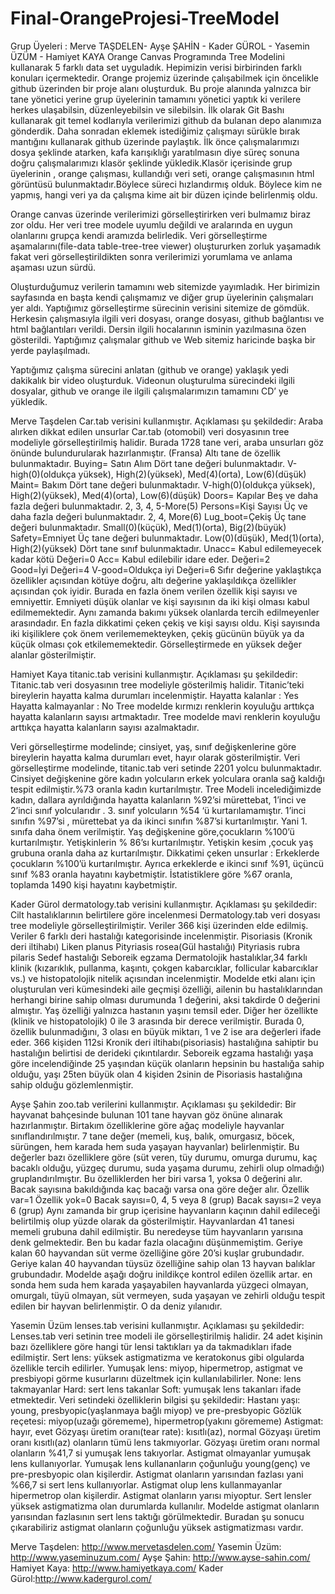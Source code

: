 # Final-OrangeProjesi-TreeModel
Grup Üyeleri :  Merve TAŞDELEN- Ayşe ŞAHİN - Kader GÜROL - Yasemin ÜZÜM - Hamiyet KAYA
Orange Canvas Programında Tree Modelini kullanarak 5 farklı data set uyguladık. Hepimizin verisi birbirinden farklı konuları içermektedir. Orange projemiz üzerinde çalışabilmek için öncelikle github üzerinden bir proje alanı oluşturduk.  Bu proje alanında yalnızca bir tane yönetici yerine grup üyelerinin tamamını yönetici yaptık ki verilere herkes ulaşabilsin, düzenleyebilsin ve silebilsin. İlk olarak Git Bashı kullanarak git temel kodlarıyla verilerimizi github da bulanan depo alanımıza gönderdik. Daha sonradan eklemek istediğimiz çalışmayı sürükle bırak mantığını kullanarak github üzerinde paylaştık. İlk önce çalışmalarımızı dosya şeklinde atarken, kafa karışıklığı yaratılmasın diye süreç sonuna doğru çalışmalarımızı klasör şeklinde yükledik.Klasör içerisinde grup üyelerinin , orange çalışması, kullandığı veri seti, orange çalışmasının html görüntüsü bulunmaktadır.Böylece süreci hızlandırmış olduk. Böylece kim ne yapmış, hangi veri ya da çalışma kime ait bir düzen içinde belirlenmiş oldu. 

Orange canvas üzerinde verilerimizi görselleştirirken veri bulmamız biraz zor oldu. Her veri tree modele uyumlu değildi ve aralarında en uygun olanlarını grupça kendi aramızda belirledik. Veri görselleştirme aşamalarını(file-data table-tree-tree viewer) oluştururken zorluk yaşamadık fakat veri görselleştirildikten sonra verilerimizi yorumlama ve anlama aşaması uzun sürdü. 

Oluşturduğumuz verilerin tamamını web sitemizde yayımladık. Her birimizin sayfasında en başta kendi çalışmamız ve diğer grup üyelerinin çalışmaları yer aldı. Yaptığımız görselleştirme sürecinin verisini sitemize de gömdük. Herkesin çalışmasıyla ilgili veri dosyası, orange dosyası, github bağlantısı ve html bağlantıları verildi. Dersin ilgili hocalarının isminin yazılmasına özen gösterildi. Yaptığımız çalışmalar github ve Web sitemiz haricinde başka bir yerde paylaşılmadı.

Yaptığımız çalışma sürecini anlatan (github ve orange) yaklaşık yedi dakikalık bir video oluşturduk. Videonun oluşturulma sürecindeki ilgili dosyalar, github ve orange ile ilgili çalışmalarımızın tamamını CD’ ye yükledik. 

Merve Taşdelen Car.tab verisini kullanmıştır. Açıklaması şu şekildedir:
Araba alırken dikkat edilen unsurlar
Car.tab (otomobil) veri dosyasının tree modeliyle görselleştirilmiş halidir. Burada 1728 tane veri, araba unsurları göz önünde bulundurularak hazırlanmıştır. (Fransa)
Altı tane de özellik bulunmaktadır.
Buying= Satın Alım Dört tane değeri bulunmaktadır. V-high(0)(oldukça yüksek), High(2)(yüksek), Med(4)(orta), Low(6)(düşük)
Maint= Bakım Dört tane değeri bulunmaktadır. V-high(0)(oldukça yüksek), High(2)(yüksek), Med(4)(orta), Low(6)(düşük)
Doors= Kapılar Beş ve daha fazla değeri bulunmaktadır. 2, 3, 4, 5-More(5)
Persons=Kişi Sayısı Üç ve daha fazla değeri bulunmaktadır. 2, 4, More(6)
Lug_boot=Çekiş Üç tane değeri bulunmaktadır. Small(0)(küçük), Med(1)(orta), Big(2)(büyük)
Safety=Emniyet Üç tane değeri bulunmaktadır. Low(0)(düşük), Med(1)(orta), High(2)(yüksek)
Dört tane sınıf bulunmaktadır. 
Unacc= Kabul edilemeyecek kadar kötü  	Değeri=0
Acc= Kabul edilebilir idare eder.                	Değeri=2 	
Good=İyi                                                       	Değeri=4
V-good=Oldukça iyi                                  	Değeri=6
Sıfır değerine yaklaştıkça özellikler açısından kötüye doğru, altı değerine yaklaşıldıkça özellikler açısından çok iyidir.
Burada en fazla önem verilen özellik kişi sayısı ve emniyettir.
Emniyeti düşük olanlar ve kişi sayısının da iki kişi olması kabul edilmemektedir. Aynı zamanda bakımı yüksek olanlarda tercih edilmeyenler arasındadır.
En fazla dikkatimi çeken çekiş ve kişi sayısı oldu. Kişi sayısında iki kişiliklere çok önem verilememekteyken, çekiş gücünün büyük ya da küçük olması çok etkilememektedir.
Görselleştirmede en yüksek değer alanlar gösterilmiştir.  

Hamiyet Kaya titanic.tab verisini kullanmıştır. Açıklaması şu şekildedir:
Titanic.tab veri dosyasının tree modeliyle gösterilmiş halidir.
Titanic’teki bireylerin hayatta kalma durumları incelenmiştir.
Hayatta kalanlar : Yes Hayatta kalmayanlar : No
Tree modelde kırmızı renklerin koyuluğu arttıkça hayatta kalanların sayısı artmaktadır.
Tree modelde mavi renklerin koyuluğu arttıkça hayatta kalanların sayısı azalmaktadır.


Veri görselleştirme modelinde; cinsiyet, yaş, sınıf değişkenlerine göre bireylerin hayatta kalma durumları evet, hayır olarak gösterilmiştir.
 Veri görselleştirme modelinde, titanic.tab veri setinde 2201 yolcu bulunmaktadır. 
 Cinsiyet  değişkenine  göre kadın yolcuların erkek yolculara oranla sağ kaldığı tespit edilmiştir.%73 oranla kadın kurtarılmıştır.
Tree Modeli incelediğimizde kadın, dallara ayrıldığında  hayatta kalanların %92’si mürettebat, 1’inci ve 2’inci sınıf yolcularıdır .  3. sınıf yolcuların %54 ‘ü kurtarılamamıştır.
1’inci sınıfın %97’si , mürettebat ya da ikinci sınıfın %87’si kurtarılmıştır. Yani 1. sınıfa daha önem verilmiştir.
Yaş değişkenine göre,çocukların %100’ü kurtarılmıştır. Yetişkinlerin  % 86’sı kurtarılmıştır. Yetişkin kesim ,çocuk yaş grubuna oranla daha az kurtarılmıştır.
Dikkatimi çeken unsurlar : Erkeklerde  çocukların %100’ü kurtarılmıştır. Ayrıca erkeklerde  e ikinci sınıf %91, üçüncü sınıf %83 oranla hayatını kaybetmiştir.
İstatistiklere göre  %67 oranla, toplamda  1490 kişi hayatını kaybetmiştir.

Kader Gürol dermatology.tab verisini kullanmıştır. Açıklaması şu şekildedir:
Cilt hastalıklarının belirtilere göre incelenmesi
Dermatology.tab veri dosyası tree modeliyle görselleştirilmiştir.
Veriler 366 kişi üzerinden elde edilmiş.
Veriler 6 farklı deri hastalığı kategorisinde incelenmiştir.
Pisoriasis (Kronik deri iltihabı)
Liken planus
Pityriasis rosea(Gül hastalığı)
Pityriasis rubra pilaris
Sedef hastalığı
Seboreik egzama
Dermatolojik hastalıklar,34 farklı klinik (kızarıklık, pullanma, kaşıntı, çokgen kabarcıklar, follicular kabarcıklar vs.) ve histopatolojik nitelik açısından incelenmiştir.
Modelde etki alanı için oluşturulan veri kümesindeki aile geçmişi özelliği, ailenin bu hastalıklarından herhangi birine sahip olması durumunda 1 değerini, aksi takdirde 0 değerini almıştır. 
Yaş özelliği yalnızca hastanın yaşını temsil eder. Diğer her özellikte (klinik ve histopatolojik) 0 ile 3 arasında bir derece verilmiştir. Burada 0, özellik bulunmadığını, 3 olası en büyük miktarı, 1 ve 2 ise ara değerleri ifade eder.
366 kişiden 112si Kronik deri iltihabı(pisoriasis) hastalığına sahiptir bu hastalığın belirtisi de derideki çıkıntılardır.
Seboreik egzama hastalığı yaşa göre incelendiğinde 25 yaşından küçük olanların hepsinin bu hastalığa sahip olduğu, yaşı 25ten büyük olan 4 kişiden 2sinin de Pisoriasis hastalığına sahip olduğu gözlemlenmiştir.

Ayşe Şahin zoo.tab verilerini kullanmıştır. Açıklaması şu şekildedir:
Bir hayvanat bahçesinde bulunan 101 tane hayvan göz önüne alınarak hazırlanmıştır. Birtakım özelliklerine göre ağaç modeliyle hayvanlar sınıflandırılmıştır.
7 tane değer (memeli, kuş, balık, omurgasız, böcek, sürüngen, hem karada hem suda yaşayan hayvanlar) belirlenmiştir. Bu değerler bazı özelliklere göre (süt veren, tüy durumu, omurga durumu, kaç bacaklı olduğu, yüzgeç durumu, suda yaşama durumu, zehirli olup olmadığı) gruplandırılmıştır. 
Bu özelliklerden her biri varsa 1, yoksa 0 değerini alır. Bacak sayısına bakıldığında kaç bacağı varsa ona göre değer alır.
Özellik var=1
Özellik yok=0
Bacak sayısı=0, 4, 5 veya 8 (grup)
Bacak sayısı=2 veya 6 (grup)
Aynı zamanda bir grup içerisine hayvanların kaçının dahil edileceği belirtilmiş olup yüzde olarak da gösterilmiştir.
Hayvanlardan 41 tanesi memeli grubuna dahil edilmiştir. Bu neredeyse tüm hayvanların yarısına denk gelmektedir. Ben bu kadar fazla olacağını düşünmemiştim.
Geriye kalan 60 hayvandan süt verme özelliğine göre 20’si kuşlar grubundadır.
Geriye kalan 40 hayvandan tüysüz özelliğine sahip olan 13 hayvan balıklar grubundadır.
Modelde aşağı doğru inildikçe kontrol edilen özellik artar. en sonda hem suda hem karada yaşayabilen hayvanlarda yüzgeci olmayan, omurgalı, tüyü olmayan, süt vermeyen, suda yaşayan ve zehirli olduğu tespit edilen bir hayvan belirlenmiştir. O da deniz yılanıdır.

Yasemin Üzüm lenses.tab verisini kullanmıştır. Açıklaması şu şekildedir:
Lenses.tab veri setinin tree modeli ile görselleştirilmiş halidir. 24 adet kişinin bazı özelliklere göre hangi tür lensi taktıkları ya da takmadıkları ifade edilmiştir.
Sert lens: yüksek astigmatizma ve keratokonus gibi olgularda özellikle tercih edilirler.
Yumuşak lens: miyop, hipermetrop, astigmat ve presbiyopi görme kusurlarını düzeltmek için kullanılabilirler.
None: lens takmayanlar
Hard: sert lens takanlar
Soft: yumuşak lens takanları ifade etmektedir.
Veri setindeki özelliklerin bilgisi şu şekildedir:
Hastanı yaşı: young, presbyopic(yaşlanmaya bağlı miyop) ve pre-presbyopic
Gözlük reçetesi: miyop(uzağı görememe), hipermetrop(yakını görememe)
Astigmat: hayır, evet
Gözyaşı üretim oranı(tear rate): kısıtlı(az), normal
Gözyaşı üretim oranı kısıtlı(az) olanların tümü lens takmıyorlar.
Gözyaşı üretim oranı normal olanların %41,7 si yumuşak lens takıyorlar.
Astigmat olmayanlar yumuşak lens kullanıyorlar.
Yumuşak lens kullananların çoğunluğu young(genç) ve pre-presbyopic olan kişilerdir.
Astigmat olanların yarısından fazlası yani %66,7 si sert lens kullanıyorlar.
Astigmat olup lens kullanmayanlar hipermetrop olan kişilerdir.
Astigmat olanların yarısı miyoptur.
Sert lensler yüksek astigmatizma olan durumlarda kullanılır. Modelde astigmat olanların yarısından fazlasının sert lens taktığı görülmektedir. Buradan şu sonucu çıkarabiliriz astigmat olanların çoğunluğu yüksek astigmatizması vardır.
 
Merve Taşdelen: http://www.mervetasdelen.com/
Yasemin Üzüm: http://www.yaseminuzum.com/
Ayşe Şahin: http://www.ayse-sahin.com/
Hamiyet Kaya: http://www.hamiyetkaya.com/
Kader Gürol:http://www.kadergurol.com/

